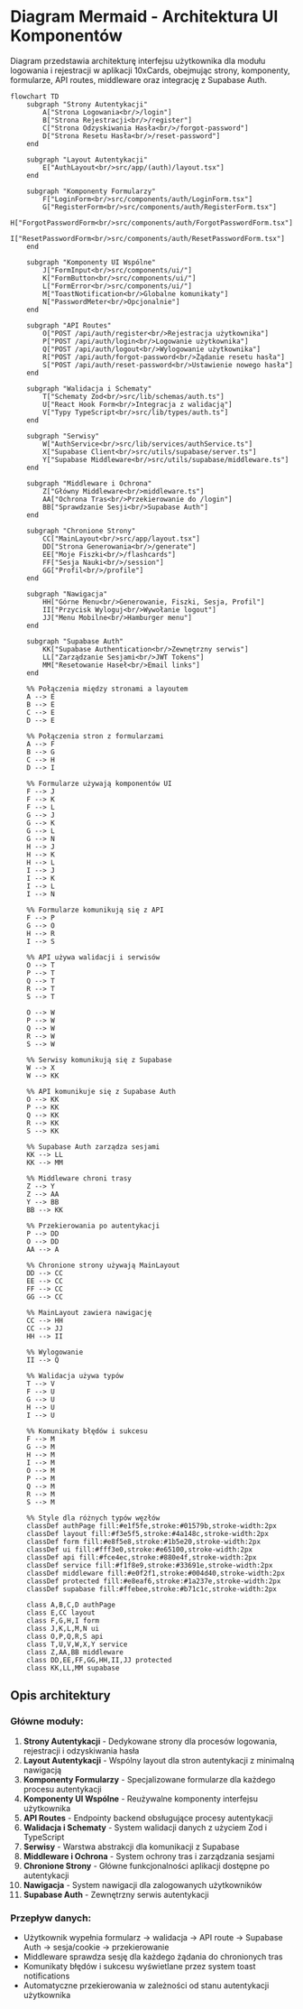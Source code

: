 # Diagram Mermaid - Architektura UI Komponentów

Diagram przedstawia architekturę interfejsu użytkownika dla modułu logowania i rejestracji w aplikacji 10xCards, obejmując strony, komponenty, formularze, API routes, middleware oraz integrację z Supabase Auth.

```mermaid
flowchart TD
    subgraph "Strony Autentykacji"
        A["Strona Logowania<br/>/login"]
        B["Strona Rejestracji<br/>/register"]
        C["Strona Odzyskiwania Hasła<br/>/forgot-password"]
        D["Strona Resetu Hasła<br/>/reset-password"]
    end

    subgraph "Layout Autentykacji"
        E["AuthLayout<br/>src/app/(auth)/layout.tsx"]
    end

    subgraph "Komponenty Formularzy"
        F["LoginForm<br/>src/components/auth/LoginForm.tsx"]
        G["RegisterForm<br/>src/components/auth/RegisterForm.tsx"]
        H["ForgotPasswordForm<br/>src/components/auth/ForgotPasswordForm.tsx"]
        I["ResetPasswordForm<br/>src/components/auth/ResetPasswordForm.tsx"]
    end

    subgraph "Komponenty UI Wspólne"
        J["FormInput<br/>src/components/ui/"]
        K["FormButton<br/>src/components/ui/"]
        L["FormError<br/>src/components/ui/"]
        M["ToastNotification<br/>Globalne komunikaty"]
        N["PasswordMeter<br/>Opcjonalnie"]
    end

    subgraph "API Routes"
        O["POST /api/auth/register<br/>Rejestracja użytkownika"]
        P["POST /api/auth/login<br/>Logowanie użytkownika"]
        Q["POST /api/auth/logout<br/>Wylogowanie użytkownika"]
        R["POST /api/auth/forgot-password<br/>Żądanie resetu hasła"]
        S["POST /api/auth/reset-password<br/>Ustawienie nowego hasła"]
    end

    subgraph "Walidacja i Schematy"
        T["Schematy Zod<br/>src/lib/schemas/auth.ts"]
        U["React Hook Form<br/>Integracja z walidacją"]
        V["Typy TypeScript<br/>src/lib/types/auth.ts"]
    end

    subgraph "Serwisy"
        W["AuthService<br/>src/lib/services/authService.ts"]
        X["Supabase Client<br/>src/utils/supabase/server.ts"]
        Y["Supabase Middleware<br/>src/utils/supabase/middleware.ts"]
    end

    subgraph "Middleware i Ochrona"
        Z["Główny Middleware<br/>middleware.ts"]
        AA["Ochrona Tras<br/>Przekierowanie do /login"]
        BB["Sprawdzanie Sesji<br/>Supabase Auth"]
    end

    subgraph "Chronione Strony"
        CC["MainLayout<br/>src/app/layout.tsx"]
        DD["Strona Generowania<br/>/generate"]
        EE["Moje Fiszki<br/>/flashcards"]
        FF["Sesja Nauki<br/>/session"]
        GG["Profil<br/>/profile"]
    end

    subgraph "Nawigacja"
        HH["Górne Menu<br/>Generowanie, Fiszki, Sesja, Profil"]
        II["Przycisk Wyloguj<br/>Wywołanie logout"]
        JJ["Menu Mobilne<br/>Hamburger menu"]
    end

    subgraph "Supabase Auth"
        KK["Supabase Authentication<br/>Zewnętrzny serwis"]
        LL["Zarządzanie Sesjami<br/>JWT Tokens"]
        MM["Resetowanie Haseł<br/>Email links"]
    end

    %% Połączenia między stronami a layoutem
    A --> E
    B --> E
    C --> E
    D --> E

    %% Połączenia stron z formularzami
    A --> F
    B --> G
    C --> H
    D --> I

    %% Formularze używają komponentów UI
    F --> J
    F --> K
    F --> L
    G --> J
    G --> K
    G --> L
    G --> N
    H --> J
    H --> K
    H --> L
    I --> J
    I --> K
    I --> L
    I --> N

    %% Formularze komunikują się z API
    F --> P
    G --> O
    H --> R
    I --> S

    %% API używa walidacji i serwisów
    O --> T
    P --> T
    Q --> T
    R --> T
    S --> T

    O --> W
    P --> W
    Q --> W
    R --> W
    S --> W

    %% Serwisy komunikują się z Supabase
    W --> X
    W --> KK

    %% API komunikuje się z Supabase Auth
    O --> KK
    P --> KK
    Q --> KK
    R --> KK
    S --> KK

    %% Supabase Auth zarządza sesjami
    KK --> LL
    KK --> MM

    %% Middleware chroni trasy
    Z --> Y
    Z --> AA
    Y --> BB
    BB --> KK

    %% Przekierowania po autentykacji
    P --> DD
    O --> DD
    AA --> A

    %% Chronione strony używają MainLayout
    DD --> CC
    EE --> CC
    FF --> CC
    GG --> CC

    %% MainLayout zawiera nawigację
    CC --> HH
    CC --> JJ
    HH --> II

    %% Wylogowanie
    II --> Q

    %% Walidacja używa typów
    T --> V
    F --> U
    G --> U
    H --> U
    I --> U

    %% Komunikaty błędów i sukcesu
    F --> M
    G --> M
    H --> M
    I --> M
    O --> M
    P --> M
    Q --> M
    R --> M
    S --> M

    %% Style dla różnych typów węzłów
    classDef authPage fill:#e1f5fe,stroke:#01579b,stroke-width:2px
    classDef layout fill:#f3e5f5,stroke:#4a148c,stroke-width:2px
    classDef form fill:#e8f5e8,stroke:#1b5e20,stroke-width:2px
    classDef ui fill:#fff3e0,stroke:#e65100,stroke-width:2px
    classDef api fill:#fce4ec,stroke:#880e4f,stroke-width:2px
    classDef service fill:#f1f8e9,stroke:#33691e,stroke-width:2px
    classDef middleware fill:#e0f2f1,stroke:#004d40,stroke-width:2px
    classDef protected fill:#e8eaf6,stroke:#1a237e,stroke-width:2px
    classDef supabase fill:#ffebee,stroke:#b71c1c,stroke-width:2px

    class A,B,C,D authPage
    class E,CC layout
    class F,G,H,I form
    class J,K,L,M,N ui
    class O,P,Q,R,S api
    class T,U,V,W,X,Y service
    class Z,AA,BB middleware
    class DD,EE,FF,GG,HH,II,JJ protected
    class KK,LL,MM supabase
```

## Opis architektury

### Główne moduły:

1. **Strony Autentykacji** - Dedykowane strony dla procesów logowania, rejestracji i odzyskiwania hasła
2. **Layout Autentykacji** - Wspólny layout dla stron autentykacji z minimalną nawigacją
3. **Komponenty Formularzy** - Specjalizowane formularze dla każdego procesu autentykacji
4. **Komponenty UI Wspólne** - Reużywalne komponenty interfejsu użytkownika
5. **API Routes** - Endpointy backend obsługujące procesy autentykacji
6. **Walidacja i Schematy** - System walidacji danych z użyciem Zod i TypeScript
7. **Serwisy** - Warstwa abstrakcji dla komunikacji z Supabase
8. **Middleware i Ochrona** - System ochrony tras i zarządzania sesjami
9. **Chronione Strony** - Główne funkcjonalności aplikacji dostępne po autentykacji
10. **Nawigacja** - System nawigacji dla zalogowanych użytkowników
11. **Supabase Auth** - Zewnętrzny serwis autentykacji

### Przepływ danych:

- Użytkownik wypełnia formularz → walidacja → API route → Supabase Auth → sesja/cookie → przekierowanie
- Middleware sprawdza sesję dla każdego żądania do chronionych tras
- Komunikaty błędów i sukcesu wyświetlane przez system toast notifications
- Automatyczne przekierowania w zależności od stanu autentykacji użytkownika
